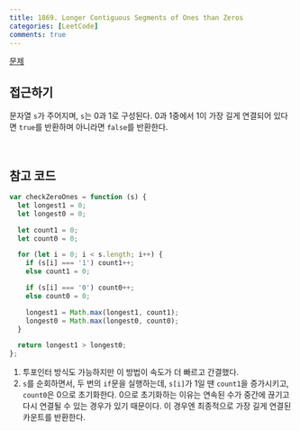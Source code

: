 ```yaml
---
title: 1869. Longer Contiguous Segments of Ones than Zeros
categories: [LeetCode]
comments: true
---
```


[문제](https://leetcode.com/problems/longer-contiguous-segments-of-ones-than-zeros/)

## 접근하기

문자열 `s`가 주어지며, `s`는 0과 1로 구성된다. 0과 1중에서 1이 가장 길게 연결되어 있다면 `true`를 반환하며 아니라면 `false`를 반환한다.

<br>

## 참고 코드

```js
var checkZeroOnes = function (s) {
  let longest1 = 0;
  let longest0 = 0;

  let count1 = 0;
  let count0 = 0;

  for (let i = 0; i < s.length; i++) {
    if (s[i] === '1') count1++;
    else count1 = 0;

    if (s[i] === '0') count0++;
    else count0 = 0;

    longest1 = Math.max(longest1, count1);
    longest0 = Math.max(longest0, count0);
  }

  return longest1 > longest0;
};
```

1. 투포인터 방식도 가능하지만 이 방법이 속도가 더 빠르고 간결했다.
2. `s`를 순회하면서, 두 번의 `if`문을 실행하는데, `s[i]`가 1일 땐 `count1`을 증가시키고, `count0`은 0으로 초기화한다. 0으로 초기화하는 이유는 연속된 수가 중간에 끊기고 다시 연결될 수 있는 경우가 있기 때문이다. 이 경우엔 최종적으로 가장 길게 연결된 카운트를 반환한다.
